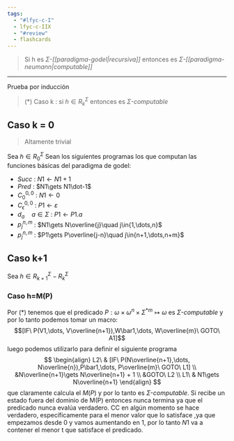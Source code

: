 ```yaml
---
tags:
  - "#lfyc-c-I"
  - lfyc-c-IIX
  - "#review"
  - flashcards
---
```

> Si h es $\Sigma$*-[[paradigma-godel|recursiva]]* entonces es $\Sigma$*-[[paradigma-neumann|computable]]*

---
Prueba por inducción 
> (\*) Caso k : si $h\in R^\Sigma_k$ entonces es $\Sigma$*-computable*

## Caso k = 0
> Altamente trivial

 Sea $h\in R^\Sigma_0$
 Sean los siguientes programas los que computan las funciones básicas del paradigma de godel:
- $Succ$ : $N1\gets N1+1$
- $Pred$ : $N1\gets N1\dot-1$
- $C_0^{0,0}$ : $N1\gets 0$
- $C_\epsilon^{0,0}$ : $P1\gets\varepsilon$
- $d_a\quad a\in\Sigma$ : $P1\gets P1.a$
- $p_j^{n,m}$ : $N1\gets N\overline{j}\quad j\in{1,\dots,n}$
- $p_j^{n,m}$ : $P1\gets P\overline{j-n}\quad j\in{n+1,\dots,n+m}$
## Caso k+1
Sea $h\in R^\Sigma_{k+1} - R^\Sigma_k$
### Caso h=M(P)
Por (\*) tenemos que el predicado $P:\omega\times\omega^n\times\Sigma^{*m}\mapsto\omega$ es $\Sigma$*-computable* y por lo tanto podemos tomar un macro:
$$[IF\ P(V1,\dots, V\overline{n+1}),W\bar1,\dots, W\overline{m}\ GOTO\ A1]$$
luego podemos utilizarlo para definir el siguiente programa
$$
\begin{align}
L2\ & [IF\ P(N\overline{n+1},\dots, N\overline{n}),P\bar1,\dots, P\overline{m}\ GOTO\ L1] \\
&N\overline{n+1}\gets N\overline{n+1} + 1 \\
&GOTO\ L2 \\
L1\ & N1\gets N\overline{n+1}
\end{align}
$$
que claramente calcula el $M(P)$ y por lo tanto es $\Sigma$*-computable*.
Si recibe un estado fuera del dominio de M(P) entonces nunca termina ya que el predicado nunca evalúa verdadero. 
CC en algún momento se hace verdadero, específicamente para el menor valor que lo satisface ,ya que empezamos desde 0 y vamos aumentando en 1, por lo tanto $N1$ va a contener el menor t que satisface el predicado.